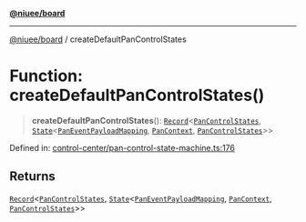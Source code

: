 [**@niuee/board**](../README.md)

***

[@niuee/board](../globals.md) / createDefaultPanControlStates

# Function: createDefaultPanControlStates()

> **createDefaultPanControlStates**(): [`Record`](https://www.typescriptlang.org/docs/handbook/utility-types.html#recordkeys-type)\<[`PanControlStates`](../type-aliases/PanControlStates.md), [`State`](../interfaces/State.md)\<[`PanEventPayloadMapping`](../type-aliases/PanEventPayloadMapping.md), [`PanContext`](../type-aliases/PanContext.md), [`PanControlStates`](../type-aliases/PanControlStates.md)\>\>

Defined in: [control-center/pan-control-state-machine.ts:176](https://github.com/niuee/board/blob/e6c1edcccf6525a0cc9088782c7c4653e837f533/src/control-center/pan-control-state-machine.ts#L176)

## Returns

[`Record`](https://www.typescriptlang.org/docs/handbook/utility-types.html#recordkeys-type)\<[`PanControlStates`](../type-aliases/PanControlStates.md), [`State`](../interfaces/State.md)\<[`PanEventPayloadMapping`](../type-aliases/PanEventPayloadMapping.md), [`PanContext`](../type-aliases/PanContext.md), [`PanControlStates`](../type-aliases/PanControlStates.md)\>\>
